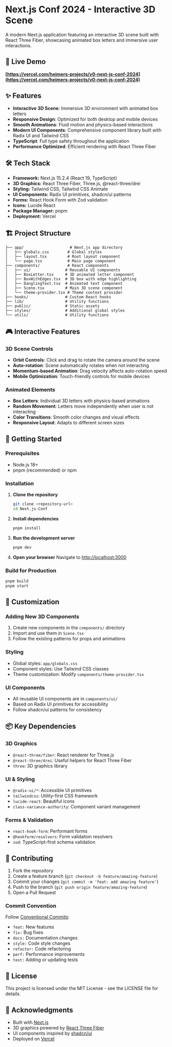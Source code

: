# Next.js Conf 2024 - Interactive 3D Scene

A modern Next.js application featuring an interactive 3D scene built with React Three Fiber, showcasing animated box letters and immersive user interactions.

## 🚀 Live Demo

**[https://vercel.com/heimers-projects/v0-next-js-conf-2024](https://vercel.com/heimers-projects/v0-next-js-conf-2024)**

## ✨ Features

- **Interactive 3D Scene**: Immersive 3D environment with animated box letters
- **Responsive Design**: Optimized for both desktop and mobile devices
- **Smooth Animations**: Fluid motion and physics-based interactions
- **Modern UI Components**: Comprehensive component library built with Radix UI and Tailwind CSS
- **TypeScript**: Full type safety throughout the application
- **Performance Optimized**: Efficient rendering with React Three Fiber

## 🛠️ Tech Stack

- **Framework:** Next.js 15.2.4 (React 19, TypeScript)
- **3D Graphics:** React Three Fiber, Three.js, @react-three/drei
- **Styling:** Tailwind CSS, Tailwind CSS Animate
- **UI Components:** Radix UI primitives, shadcn/ui patterns
- **Forms:** React Hook Form with Zod validation
- **Icons:** Lucide React
- **Package Manager:** pnpm
- **Deployment:** Vercel

## 🏗️ Project Structure

```
├── app/                    # Next.js app directory
│   ├── globals.css        # Global styles
│   ├── layout.tsx         # Root layout component
│   └── page.tsx           # Main page component
├── components/            # React components
│   ├── ui/               # Reusable UI components
│   ├── BoxLetter.tsx     # 3D animated letter component
│   ├── BoxWithEdges.tsx  # 3D box with edge highlighting
│   ├── DanglingText.tsx  # Animated text component
│   ├── Scene.tsx         # Main 3D scene component
│   └── theme-provider.tsx # Theme context provider
├── hooks/                # Custom React hooks
├── lib/                  # Utility functions
├── public/               # Static assets
├── styles/               # Additional global styles
└── utils/                # Utility functions
```

## 🎮 Interactive Features

### 3D Scene Controls

- **Orbit Controls**: Click and drag to rotate the camera around the scene
- **Auto-rotation**: Scene automatically rotates when not interacting
- **Momentum-based Animation**: Drag velocity affects auto-rotation speed
- **Mobile Optimization**: Touch-friendly controls for mobile devices

### Animated Elements

- **Box Letters**: Individual 3D letters with physics-based animations
- **Random Movement**: Letters move independently when user is not interacting
- **Color Transitions**: Smooth color changes and visual effects
- **Responsive Layout**: Adapts to different screen sizes

## 🚀 Getting Started

### Prerequisites

- Node.js 18+
- pnpm (recommended) or npm

### Installation

1. **Clone the repository**

   ```bash
   git clone <repository-url>
   cd Next.js-Conf
   ```

2. **Install dependencies**

   ```bash
   pnpm install
   ```

3. **Run the development server**

   ```bash
   pnpm dev
   ```

4. **Open your browser**
   Navigate to [http://localhost:3000](http://localhost:3000)

### Build for Production

```bash
pnpm build
pnpm start
```

## 🎨 Customization

### Adding New 3D Components

1. Create new components in the `components/` directory
2. Import and use them in `Scene.tsx`
3. Follow the existing patterns for props and animations

### Styling

- Global styles: `app/globals.css`
- Component styles: Use Tailwind CSS classes
- Theme customization: Modify `components/theme-provider.tsx`

### UI Components

- All reusable UI components are in `components/ui/`
- Based on Radix UI primitives for accessibility
- Follow shadcn/ui patterns for consistency

## 📦 Key Dependencies

### 3D Graphics

- `@react-three/fiber`: React renderer for Three.js
- `@react-three/drei`: Useful helpers for React Three Fiber
- `three`: 3D graphics library

### UI & Styling

- `@radix-ui/*`: Accessible UI primitives
- `tailwindcss`: Utility-first CSS framework
- `lucide-react`: Beautiful icons
- `class-variance-authority`: Component variant management

### Forms & Validation

- `react-hook-form`: Performant forms
- `@hookform/resolvers`: Form validation resolvers
- `zod`: TypeScript-first schema validation

## 🤝 Contributing

1. Fork the repository
2. Create a feature branch (`git checkout -b feature/amazing-feature`)
3. Commit your changes (`git commit -m 'feat: add amazing feature'`)
4. Push to the branch (`git push origin feature/amazing-feature`)
5. Open a Pull Request

### Commit Convention

Follow [Conventional Commits](https://www.conventionalcommits.org/):

- `feat:` New features
- `fix:` Bug fixes
- `docs:` Documentation changes
- `style:` Code style changes
- `refactor:` Code refactoring
- `perf:` Performance improvements
- `test:` Adding or updating tests

## 📄 License

This project is licensed under the MIT License - see the LICENSE file for details.

## 🙏 Acknowledgments

- Built with [Next.js](https://nextjs.org/)
- 3D graphics powered by [React Three Fiber](https://github.com/pmndrs/react-three-fiber)
- UI components inspired by [shadcn/ui](https://ui.shadcn.com/)
- Deployed on [Vercel](https://vercel.com/)
